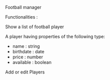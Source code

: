 Football manager

Functionalities :

Show a list of football player

A player having properties of the following type:

- name : string
- birthdate : date
- price : number
- available : boolean

Add or edit Players
